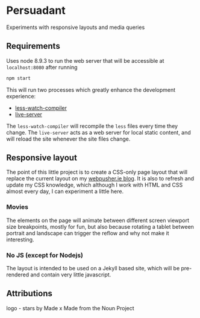 # Persuadant

Experiments with responsive layouts and media queries

## Requirements

Uses node 8.9.3 to run the web server that will be accessible at `localhost:8080` after running

```bash
npm start
```

This will run two processes which greatly enhance the development experience:

- [less-watch-compiler](https://www.npmjs.com/package/less-watch-compiler)
- [live-server](https://www.npmjs.com/package/live-server)

The `less-watch-compiler` will recompile the `less` files every time they change. The `live-server` acts as a web server for local static content, and will reload the site whenever the site files change.

## Responsive layout

The point of this little project is to create a CSS-only page layout that will replace the current layout on my [webpusher.ie blog](https://www.webpusher.ie). It is also to refresh and update my CSS knowledge, which although I work with HTML and CSS almost every day, I can experiment a little here.

### Movies

The elements on the page will animate between different screen viewport size breakpoints, mostly for fun, but also because rotating a tablet between portrait and landscape can trigger the reflow and why not make it interesting.

### No JS (except for Nodejs)

The layout is intended to be used on a Jekyll based site, which will be pre-rendered and contain very little javascript.

## Attributions

logo - stars by Made x Made from the Noun Project
